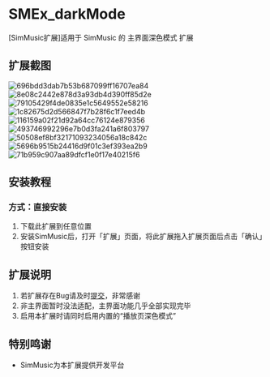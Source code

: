 # SMEx_darkMode

[SimMusic扩展]适用于 SimMusic 的 主界面深色模式 扩展

## 扩展截图

![696bdd3dab7b53b687099ff16707ea84](https://github.com/user-attachments/assets/c0c5f55b-f014-4e93-8cf1-dd7bf8d3ba24)
![8e08c2442e878d3a93db4d390ff85d2e](https://github.com/user-attachments/assets/5d81c393-cbd7-4d92-97fe-57a0715570b6)
![79105429f4de0835e1c5649552e58216](https://github.com/user-attachments/assets/8827bc0f-b6e6-41f6-a385-49845f637576)
![1c82675d2d566847f7b28f6c1f7eed4b](https://github.com/user-attachments/assets/2698bc26-fa28-4c04-a496-7d819ad38a6f)
![116159a02f21d92a64cc76124e879356](https://github.com/user-attachments/assets/f799a02d-f29e-47ec-82a0-f93f9d464921)
![493746992296e7b0d3fa241a6f803797](https://github.com/user-attachments/assets/b9667a80-68f8-4142-b433-ccf96d956cd2)
![50508ef8bf32171093234056a18c842c](https://github.com/user-attachments/assets/0633a286-a49d-4521-802f-86d7b4bec558)
![5696b9515b24416d9f01c3ef393ea2b9](https://github.com/user-attachments/assets/a1ef1714-4abb-43f7-9304-434387bb859b)
![71b959c907aa89dfcf1e0f17e40215f6](https://github.com/user-attachments/assets/42f2ccc4-a204-469d-94fd-39dc69126d08)


## 安装教程

### 方式：直接安装

1. 下载此扩展到任意位置
2. 安装SimMusic后，打开「扩展」页面，将此扩展拖入扩展页面后点击「确认」按钮安装

## 扩展说明

1. 若扩展存在Bug请及时[提交](https://github.com/PYLXU/SMEx_darkMode/issues)，非常感谢
2. 非主界面暂时没法适配，主界面功能几乎全部实现完毕
3. 启用本扩展时请同时启用内置的“播放页深色模式”

## 特别鸣谢

- SimMusic为本扩展提供开发平台
